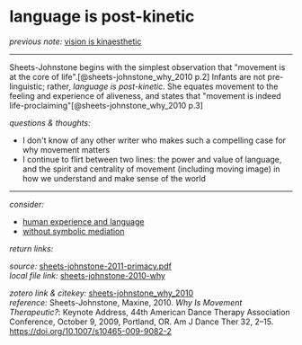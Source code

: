 # language is post-kinetic

_previous note:_  [vision is kinaesthetic](x-devonthink-item://2963AD4C-00FB-4D3A-83DF-10D00D3EDAC6)

---

Sheets-Johnstone begins with the simplest observation that "movement is at the core of life".[@sheets-johnstone_why_2010 p.2] Infants are not pre-linguistic; rather, _language is post-kinetic_. She equates movement to the feeling and experience of aliveness, and states that "movement is indeed life-proclaiming"[@sheets-johnstone_why_2010 p.3]

_questions & thoughts:_

- I don't know of any other writer who makes such a compelling case for why movement matters
- I continue to flirt between two lines: the power and value of language, and the spirit and centrality of movement (including moving image) in how we understand and make sense of the world


--- 

_consider:_ 

- [human experience and language](x-devonthink-item://9982574D-C959-4769-A55C-E88899D01D59)  
- [without symbolic mediation](x-devonthink-item://D81D9C8A-0E09-4C07-B479-4BFFE0B8001F)


_return links:_ 

_source:_ [sheets-johnstone-2011-primacy.pdf](hook://file/kqBcwbL8j?p=RHJvcGJveC9iaWJsaW9ncmFwaHkgcGRmcw==&n=sheets-johnstone-2011-primacy.pdf)       
_local file link:_ [sheets-johnstone-2010-why](hook://file/glYJxQl9g?p=RHJvcGJveC9iaWJsaW9ncmFwaHkgcGRmcw==&n=sheets-johnstone-2010-why.pdf)

_zotero link & citekey:_ [sheets-johnstone_why_2010](zotero://select/items/1_8XWNPYVZ)  
_reference:_ Sheets-Johnstone, Maxine, 2010. _Why Is Movement Therapeutic?_: Keynote Address, 44th American Dance Therapy Association Conference, October 9, 2009, Portland, OR. Am J Dance Ther 32, 2–15. <https://doi.org/10.1007/s10465-009-9082-2>


